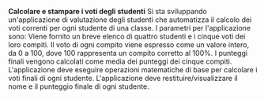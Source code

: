 **Calcolare e stampare i voti degli studenti**
Si sta sviluppando un'applicazione di valutazione degli studenti che automatizza il calcolo dei voti correnti per ogni studente di una classe. I parametri per l'applicazione sono:
Viene fornito un breve elenco di quattro studenti e i cinque voti dei loro compiti.
Il voto di ogni compito viene espresso come un valore intero, da 0 a 100, dove 100 rappresenta un compito corretto al 100%.
I punteggi finali vengono calcolati come media dei punteggi dei cinque compiti.
L'applicazione deve eseguire operazioni matematiche di base per calcolare i voti finali di ogni studente.
L'applicazione deve restituire/visualizzare il nome e il punteggio finale di ogni studente.
